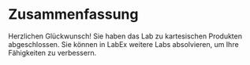 # Zusammenfassung

Herzlichen Glückwunsch! Sie haben das Lab zu kartesischen Produkten abgeschlossen. Sie können in LabEx weitere Labs absolvieren, um Ihre Fähigkeiten zu verbessern.
